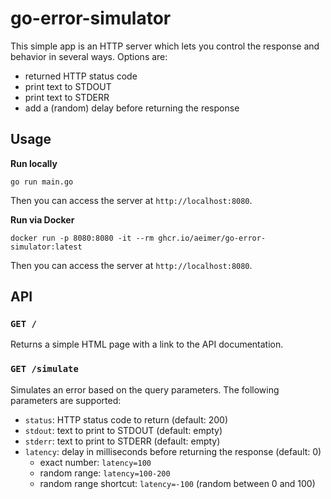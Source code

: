 # go-error-simulator

This simple app is an HTTP server which lets you control the response and behavior in several ways.
Options are:

* returned HTTP status code
* print text to STDOUT
* print text to STDERR
* add a (random) delay before returning the response

## Usage

**Run locally**

```
go run main.go
```

Then you can access the server at `http://localhost:8080`.

**Run via Docker**

```
docker run -p 8080:8080 -it --rm ghcr.io/aeimer/go-error-simulator:latest
```

Then you can access the server at `http://localhost:8080`.

## API

### `GET /`

Returns a simple HTML page with a link to the API documentation.

### `GET /simulate`

Simulates an error based on the query parameters. The following parameters are supported:
- `status`: HTTP status code to return (default: 200)
- `stdout`: text to print to STDOUT (default: empty)
- `stderr`: text to print to STDERR (default: empty)
- `latency`: delay in milliseconds before returning the response (default: 0)
  - exact number: `latency=100`
  - random range: `latency=100-200`
  - random range shortcut: `latency=-100` (random between 0 and 100)
